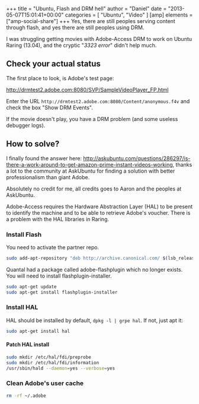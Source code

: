 +++
title = "Ubuntu, Flash and DRM hell"
author = "Daniel"
date = "2013-05-07T15:01:41+00:00"
categories = [
  "Ubuntu",
  "Video"
]
[amp]
  elements = ["amp-social-share"]
+++
Yes, there are still peoples serving content through flash, and yes there are still peoples using DRM.

I was struggling getting movies with Adobe-Access DRM to work on Ubuntu Raring (13.04), and the cryptic "_3323 error_" didn't help much.<!--more-->

## Check your actual status

The first place to look, is Adobe's test page:

http://drmtest2.adobe.com:8080/SVP/SampleVideoPlayer_FP.html

Enter the URL `http://drmtest2.adobe.com:8080/Content/anonymous.f4v` and check the box "Show DRM Events".

If the movie doesn't play, you have a DRM problem (and some useless debugger logs).

## How to solve?

I finally found the answer here: http://askubuntu.com/questions/286297/is-there-a-work-around-to-get-amazon-prime-instant-videos-working, thanks a lot to the community at AskUbuntu for finding a solution with better professionalism than giant Adobe.

Absolutely no credit for me, all credits goes to Aaron and the peoples at AskUbuntu.

Adobe-Access requires the Hardware Abstraction Layer (HAL) to be present to identify the machine and to be able to retrieve Adobe's voucher. There is a problem with the HAL libraries in Raring.

### Install Flash

You need to activate the partner repo.

```bash
sudo add-apt-repository "deb http://archive.canonical.com/ $(lsb_release -sc) partner"
```

Quantal had a package called adobe-flashplugin which no longer exists. You will need to install flashplugin-installer.

```bash
sudo apt-get update
sudo apt-get install flashplugin-installer
```

### Install HAL

HAL should be installed by default, `dpkg -l | grpe hal`. If not, just apt it:

```bash
sudo apt-get install hal
```

#### Patch HAL install

```bash
sudo mkdir /etc/hal/fdi/preprobe
sudo mkdir /etc/hal/fdi/information
/usr/sbin/hald --daemon=yes --verbose=yes
```

### Clean Adobe's user cache

```bash
rm -rf ~/.adobe
```
